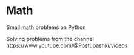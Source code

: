 # Math
Small math problems on Python

Solving problems from the channel https://www.youtube.com/@Postupashki/videos
